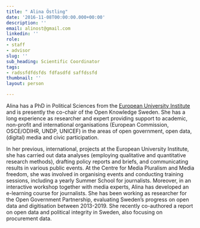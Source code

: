 ```yaml
---
title: " Alina Östling"
date: '2016-11-08T00:00:00.000+00:00'
description: ''
email: alinost@gmail.com
linkedin: ''
role:
- staff
- advisor
slug: ''
sub_heading: Scientific Coordinator
tags:
- radssfdfdsfds fdfasdfd saffdssfd
thumbnail: ''
layout: person

---
```

Alina has a PhD in Political Sciences from the [European University Institute](http://www.eui.eu) and is presently the co-chair of the Open Knowledge Sweden. She has a long experience as researcher and expert providing support to academic, non-profit and international organisations (European Commission, OSCE/ODIHR, UNDP, UNICEF) in the areas of open government, open data, (digital) media and civic participation.

  
In her previous, international, projects at the European University Institute, she has carried out data analyses (employing qualitative and quantitative research methods), drafting policy reports and briefs, and communicating results in various public events. At the Centre for Media Pluralism and Media freedom, she was involved in organising events and conducting training sessions, including a yearly Summer School for journalists. Moreover, in an interactive workshop together with media experts, Alina has developed an e-learning course for journalists. She has been working as researcher for the Open Government Partnership, evaluating Sweden’s progress on open data and digitisation between 2013-2019. She recently co-authored a report on open data and political integrity in Sweden, also focusing on procurement data.